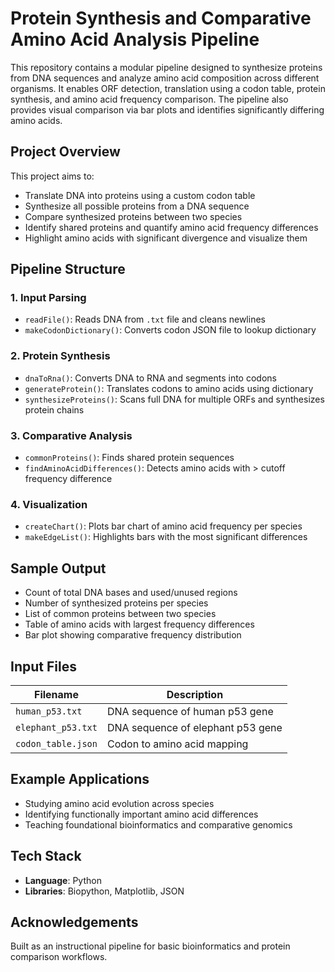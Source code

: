 # Protein Synthesis and Comparative Amino Acid Analysis Pipeline

This repository contains a modular pipeline designed to synthesize proteins from DNA sequences and analyze amino acid composition across different organisms. It enables ORF detection, translation using a codon table, protein synthesis, and amino acid frequency comparison. The pipeline also provides visual comparison via bar plots and identifies significantly differing amino acids.

## Project Overview
This project aims to:
- Translate DNA into proteins using a custom codon table
- Synthesize all possible proteins from a DNA sequence
- Compare synthesized proteins between two species
- Identify shared proteins and quantify amino acid frequency differences
- Highlight amino acids with significant divergence and visualize them

## Pipeline Structure

### 1. Input Parsing
- `readFile()`: Reads DNA from `.txt` file and cleans newlines
- `makeCodonDictionary()`: Converts codon JSON file to lookup dictionary

### 2. Protein Synthesis
- `dnaToRna()`: Converts DNA to RNA and segments into codons
- `generateProtein()`: Translates codons to amino acids using dictionary
- `synthesizeProteins()`: Scans full DNA for multiple ORFs and synthesizes protein chains

### 3. Comparative Analysis
- `commonProteins()`: Finds shared protein sequences
- `findAminoAcidDifferences()`: Detects amino acids with > cutoff frequency difference

### 4. Visualization
- `createChart()`: Plots bar chart of amino acid frequency per species
- `makeEdgeList()`: Highlights bars with the most significant differences

## Sample Output
- Count of total DNA bases and used/unused regions
- Number of synthesized proteins per species
- List of common proteins between two species
- Table of amino acids with largest frequency differences
- Bar plot showing comparative frequency distribution

## Input Files
| Filename | Description |
|----------|-------------|
| `human_p53.txt` | DNA sequence of human p53 gene |
| `elephant_p53.txt` | DNA sequence of elephant p53 gene |
| `codon_table.json` | Codon to amino acid mapping |

## Example Applications
- Studying amino acid evolution across species
- Identifying functionally important amino acid differences
- Teaching foundational bioinformatics and comparative genomics

## Tech Stack
- **Language**: Python
- **Libraries**: Biopython, Matplotlib, JSON

## Acknowledgements
Built as an instructional pipeline for basic bioinformatics and protein comparison workflows.
